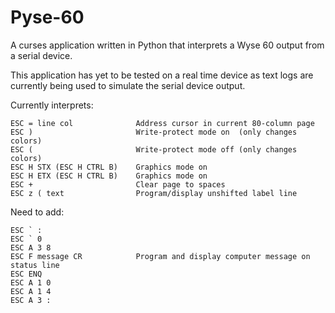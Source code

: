 # Pyse-60
A curses application written in Python that interprets a Wyse 60 output from a serial device.

This application has yet to be tested on a real time device as text logs are currently being used to simulate the serial device output.
 
 Currently interprets:
 ```
 ESC = line col              Address cursor in current 80-column page
 ESC )                       Write-protect mode on  (only changes colors)
 ESC (                       Write-protect mode off (only changes colors)
 ESC H STX (ESC H CTRL B)    Graphics mode on
 ESC H ETX (ESC H CTRL B)    Graphics mode on
 ESC +                       Clear page to spaces
 ESC z ( text                Program/display unshifted label line

 ```
 Need to add:
 ```
 ESC ` :
 ESC ` 0
 ESC A 3 8
 ESC F message CR            Program and display computer message on status line
 ESC ENQ
 ESC A 1 0
 ESC A 1 4
 ESC A 3 :
 
```